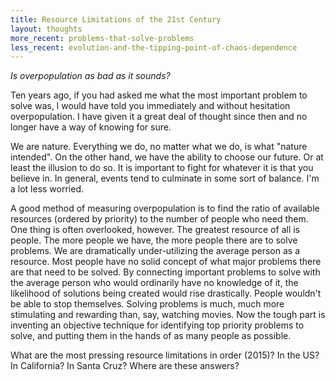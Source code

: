 ```yaml
---
title: Resource Limitations of the 21st Century
layout: thoughts
more_recent: problems-that-solve-problems
less_recent: evolution-and-the-tipping-point-of-chaos-dependence
---
```

_Is overpopulation as bad as it sounds?_

Ten years ago, if you had asked me what the most important problem to solve was, I would have told you immediately and without hesitation overpopulation. I have given it a great deal of thought since then and no longer have a way of knowing for sure.

We are nature. Everything we do, no matter what we do, is what "nature intended". On the other hand, we have the ability to choose our future. Or at least the illusion to do so. It is important to fight for whatever it is that you believe in. In general, events tend to culminate in some sort of balance. I'm a lot less worried.

A good method of measuring overpopulation is to find the ratio of available resources (ordered by priority) to the number of people who need them. One thing is often overlooked, however. The greatest resource of all is people. The more people we have, the more people there are to solve problems. We are dramatically under-utilizing the average person as a resource. Most people have no solid concept of what major problems there are that need to be solved. By connecting important problems to solve with the average person who would ordinarily have no knowledge of it, the likelihood of solutions being created would rise drastically. People wouldn't be able to stop themselves. Solving problems is much, much more stimulating and rewarding than, say, watching movies. Now the tough part is inventing an objective technique for identifying top priority problems to solve, and putting them in the hands of as many people as possible.

What are the most pressing resource limitations in order (2015)? In the US? In California? In Santa Cruz? Where are these answers?